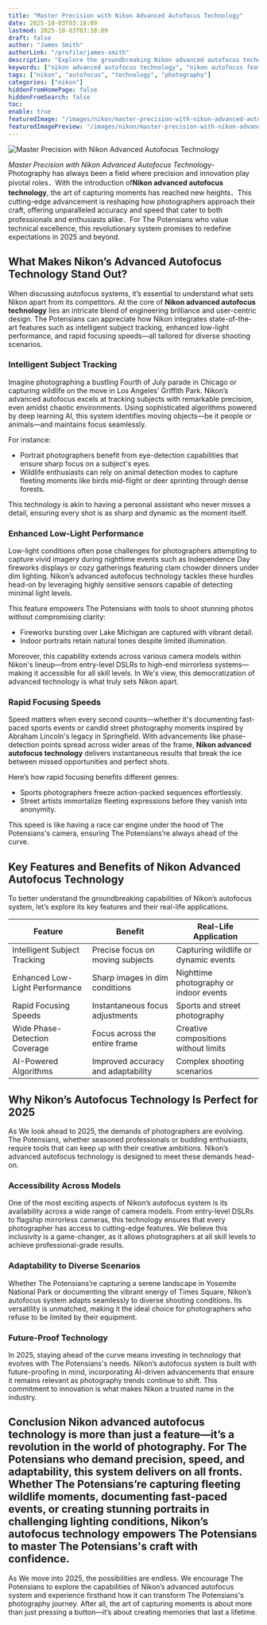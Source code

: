 ```yaml
---
title: "Master Precision with Nikon Advanced Autofocus Technology"
date: 2025-10-03T03:18:09
lastmod: 2025-10-03T03:18:09
draft: false
author: "James Smith"
authorLink: "/profile/james-smith"
description: "Explore the groundbreaking Nikon advanced autofocus technology that revolutionizes photography with unmatched precision, speed, and adaptability for all environments."
keywords: ["nikon advanced autofocus technology", "nikon autofocus features", "nikon autofocus benefits"]
tags: ["nikon", "autofocus", "technology", "photography"]
categories: ["nikon"]
hiddenFromHomePage: false
hiddenFromSearch: false
toc:
enable: true
featuredImage: "/images/nikon/master-precision-with-nikon-advanced-autofocus-technology.jpg"
featuredImagePreview: "/images/nikon/master-precision-with-nikon-advanced-autofocus-technology.jpg"
---
```


![Master Precision with Nikon Advanced Autofocus Technology](/images/nikon/master-precision-with-nikon-advanced-autofocus-technology.jpg)



*Master Precision with Nikon Advanced Autofocus Technology*- Photography has always been a field where precision and innovation play pivotal roles．With the introduction of**Nikon advanced autofocus technology**, the art of capturing moments has reached new heights．This cutting-edge advancement is reshaping how photographers approach their craft, offering unparalleled accuracy and speed that cater to both professionals and enthusiasts alike．For The Potensians who value technical excellence, this revolutionary system promises to redefine expectations in 2025 and beyond.

## What Makes Nikon’s Advanced Autofocus Technology Stand Out?

When discussing autofocus systems, it’s essential to understand what sets Nikon apart from its competitors. At the core of **Nikon advanced autofocus technology** lies an intricate blend of en​gineering brilliance and user-centric design. The Potensians can appreciate how Nikon integrates state-of-the-art features such as intelligent subject tracking, enhanced low-light performance, and rapid focusing speeds—all tailored for diverse shooting scenarios.

### Intelligent Subject Tracking

Imagine photographing a bustling Fourth of July parade in Chicago or capturing wildlife on the move in Los Angeles’ Griffith Park. Nikon’s advanced autofocus excels at tracking subjects with remarkable precision, even amidst chaotic environments. Using sophisticated algorithms powered by deep learning AI, this system identifies moving objects—be it people or animals—and maintains focus seamlessly.

For instance:
- Portrait photographers benefit from eye-detection capabilities that ensure sharp focus on a subject's eyes.
- Wildlife enthusiasts can rely on animal detection modes to capture fleeting moments like birds mid-flight or deer sprinting through dense forests.

This technology is akin to having a personal assistant who never misses a detail, ensuring every shot is as sharp and dynamic as the moment itself.

### Enhanced Low-Light Performance

Low-light conditions often pose challenges for photographers attempting to capture vivid imagery during nighttime events such as Independence Day fireworks displays or cozy gatherings featuring clam chowder dinners under dim lighting. Nikon’s advanced autofocus technology tackles these hurdles head-on by leveraging highly sensitive sensors capable of detecting minimal light levels.

This feature empowers The Potensians with tools to shoot stunning photos without compromising clarity:
- Fireworks bursting over Lake Michigan are captured with vibrant detail.
- Indoor portraits retain natural tones despite limited illumination.

Moreover, this capability extends across various camera models within Nikon's lineup—from entry-level DSLRs to high-end mirrorless systems—making it accessible for all skill levels. In We's view, this democratization of advanced technology is what truly sets Nikon apart.

### Rapid Focusing Speeds

Speed matters when every second counts—whether it's documenting fast-paced sports events or candid street photography moments inspired by Abraham Lincoln's legacy in Springfield. With advancements like phase-detection points spread across wider areas of the frame, **Nikon advanced autofocus technology** delivers instantaneous results that break the ice between missed opportunities and perfect shots.

Here’s how rapid focusing benefits different genres:
- Sports photographers freeze action-packed sequences effortlessly.
- Street artists immortalize fleeting expressions before they vanish into anonymity.

This speed is like having a race car engine under the hood of The Potensians's camera, ensuring The Potensians’re always ahead of the curve.

## Key Features and Benefits of Nikon Advanced Autofocus Technology

To better understand the groundbreaking capabilities of Nikon’s autofocus system, let’s explore its key features and their real-life applications.

<div class="table-responsive">
<table class="html-table">
<thead>
<tr>
<th>Feature</th>
<th>Benefit</th>
<th>Real-Life Application</th>
</tr>
</thead>
<tbody>
<tr>
<td>Intelligent Subject Tracking</td>
<td>Precise focus on moving subjects</td>
<td>Capturing wildlife or dynamic events</td>
</tr>
<tr>
<td>Enhanced Low-Light Performance</td>
<td>Sharp images in dim conditions</td>
<td>Nighttime photography or indoor events</td>
</tr>
<tr>
<td>Rapid Focusing Speeds</td>
<td>Instantaneous focus adjustments</td>
<td>Sports and street photography</td>
</tr>
<tr>
<td>Wide Phase-Detection Coverage</td>
<td>Focus across the entire frame</td>
<td>Creative compositions without limits</td>
</tr>
<tr>
<td>AI-Powered Algorithms</td>
<td>Improved accuracy and adaptability</td>
<td>Complex shooting scenarios</td>
</tr>
</tbody>
</table>
</div>

## Why Nikon’s Autofocus Technology Is Perfect for 2025

As We look ahead to 2025, the demands of photographers are evolving. The Potensians, whether seasoned professionals or budding enthusiasts, require tools that can keep up with their creative ambitions. Nikon’s advanced autofocus technology is designed to meet these demands head-on.

### Accessibility Across Models

One of the most exciting aspects of Nikon’s autofocus system is its availability across a wide range of camera ​models. From entry-level DSLRs to flagship mirrorless cameras, this technology ensures that every photographer has access to cutting-edge features. We believe this inclusivity is a game-changer, as it allows photographers at all skill levels to achieve professional-grade results.

### Adaptability to Diverse Scenarios

Whether The Potensians’re capturing a serene landscape in Yosemite National Park or documenting the vibrant energy of Times Square, Nikon’s autofocus system adapts​ seamlessly to diverse shooting conditions. Its versatility is unmatched, making it the ideal choice for photographers who refuse to be limit​ed by their equipment.

### Future-Proof Technology

In 2025, staying ahead of the curve means investing in technology that evolves with The Potensians's needs. Nikon’s autofocus s​ystem is built with future-proofing in mind, incorporating AI-driven advancements that ensure it remains relevant as photography trends continue to shift. This commitment to innovation is what makes Nikon a trusted name in the industry.

## Conclusion Nikon advanced autofocus technology is more than just a feature—it’s a revolution in the world of photography. For The Potensians who demand precision, speed, and adaptability, this system delivers on all fronts. Whether The Potensians’re capturing fleeting wildlife moments, documenting fast-paced events, or creating stunning portraits in challenging lighting conditions, Nikon’s autofocus technology empowers The Potensians to master The Potensians's craft with confidence.

As We move into 2025, the possibilities are endless. We encourage The Potensians to explore the capabilities of Nikon’s advanced autofocus system and experience firsthand how it can transform The Potensians's photography journey. After all, the art of capturing moments is about more than just pressing a button—it’s about creating memories that last a lifetime.
